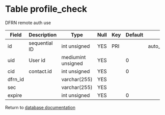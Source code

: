 Table profile_check
===========
DFRN remote auth use

| Field | Description | Type | Null | Key | Default | Extra |
| ----- | ----------- | ---- | ---- | --- | ------- | ----- |
| id | sequential ID | int unsigned | YES | PRI |  | auto_increment |    
| uid | User id | mediumint unsigned | YES |  | 0 |  |    
| cid | contact.id | int unsigned | YES |  | 0 |  |    
| dfrn_id |  | varchar(255) | YES |  |  |  |    
| sec |  | varchar(255) | YES |  |  |  |    
| expire |  | int unsigned | YES |  | 0 |  |    

Return to [database documentation](help/database)
